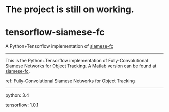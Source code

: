 # The project is still on working.
# tensorflow-siamese-fc
A Python+Tensorflow implementation of [siamese-fc](https://github.com/bertinetto/siamese-fc)

- - - -
This is the Python+Tensorflow implementation of Fully-Convolutional Siamese Networks for Object Tracking.
A Matlab version can be found at [siamese-fc](https://github.com/bertinetto/siamese-fc).

ref: Fully-Convolutional Siamese Networks for Object Tracking
- - - -

python: 3.4

tensorflow: 1.0.1